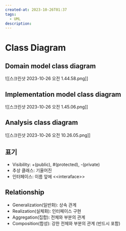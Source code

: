 ```yaml
---
created-at: 2023-10-26T01:37
tags:
  - UML
description:
---
```

# Class Diagram
## Domain model class diagram
![[스크린샷 2023-10-26 오전 1.44.58.png]]

## Implementation model class diagram
![[스크린샷 2023-10-26 오전 1.45.06.png]]

## Analysis class diagram
![[스크린샷 2023-10-26 오전 10.26.05.png]]

## 표기
- Visibility: +(public), #(protected), -(private)
- 추상 클래스: 기울어진
- 인터페이스: 이름 앞에 \<\<interaface\>\>
## Relationship
- Generalization(일반화): 상속 관계
- Realization(실체화): 인터페이스 구현
- Aggregation(집합): 전체와 부분의 관계
- Composition(합성): 강한 전체와 부분의 관계 (반드시 포함)
